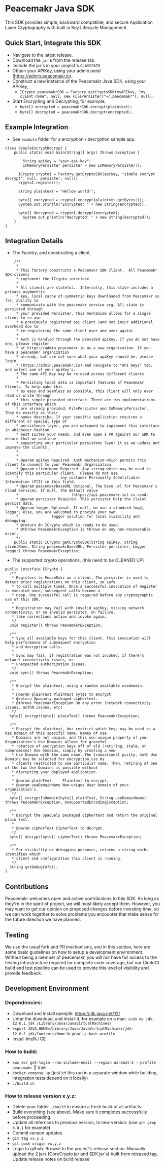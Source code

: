 # Peacemakr Java SDK

This SDK provides simple, backward compatible, and secure Application Layer Cryptography with built in Key Lifecycle Management.

## Quick Start, Integrate this SDK

- Navigate to the latest release.
- Download the `jar`'s from the release tab.
- Include the jar's in your project's `CLASSPATH`
- Obtain your APIKey, using your admin poral (https://admin.peacemakr.io).
- Construct a new instance of the Peacemakr Java SDK, using your APIKey,
   - `ICrypto peacemakrSDK = Factory.getCryptoSDK(myAPIKey, "my client name", null, new FilePersister("~/.peacemakr"), null);`
- Start Encrypting and Decrypting, for example,
   - `byte[] encrypted = peacemakrSDK.encrypt(plaintext);`
   - `byte[] decrypted = peacemakrSDK.decrypt(encrypted);`

## Example Integration
 - See `example` folder for a encryption / decryption sample app.

```
class SimpleEncryptDecrypt {
    public static void main(String[] args) throws Exception {

        String apiKey = "your-api-key";
        InMemoryPersister persister = new InMemoryPersister();

      ICrypto cryptoI = Factory.getCryptoSDK(apiKey, "simple encrypt decrypt", null, persister, null);
      cryptoI.register();

      String plaintext = "Hellow world!";

      byte[] encrypted = cryptoI.encrypt(plaintext.getBytes());
      System.out.println("Encrypted: " + new String(encrypted));

      byte[] decrypted = cryptoI.decrypt(encrypted);
        System.out.println("Decrypted: " + new String(decrypted));
    }
}
```

## Integration Details

 - The Facotry, and constructing a client.
```
    /**
     *
     * This factory constructs a Peacemakr SDK Client.  All Peacemakr SDK clients
     * implement the ICrypto interface.
     *
     * All clients are stateful.  Internally, this state includes a private asymmetric
     * key, local cache of symmetric keys downloaded from Peacemakr so far, ability to
     * communicate with the peacemakr service org. All state is persisted through
     * your provided Persister. This mechanism allows for a single client to re-use
     * a previously registered api client (and not incur additional overhead due to
     * re-registering the same client over and over again).
     *
     * Auth is handled through the provided apiKey. If you do not have one, please register
     * at https://admin.peacemakr.io as a new organization. If you have a peacemakr organization
     * already, but are not sure what your apiKey should be, please login
     * (https://admin.peacemakr.io) and navigate to "API Keys" tab, and select one of your apiKey's.
     * The same API Key may be re-used across different clients.
     *
     * Persisting local data is important features of Peacemakr Clients. To help make this
     * as easy and seamless as possible, this client will only ever read or write through
     * this simple provided interface. There are two implementations of this interface which
     * are already provided: FilePersister and InMemoryPersister.  They do exactly as their
     * names describe. If your specific application requires a different or special type of
     * persistence layer, you are welcomed to implement this interface in whichever fashion
     * best suites your needs, and even open a PR against our SDK to ensure that we continue
     * supporting your particular persistenc layer it as we update and improve the clients.
     *
     *
     * @param apiKey Required. Auth mechanism which permits this client to connect to your Peacemakr Organization.
     * @param clientName Required. Any string which may be used to identify this particular client.  Please do not use
     *                   any customer Personally Identifiable Information (PII) in this field.
     * @param peacemakrBaseURL Optional. The base url for Peacemakr's  Cloud Services. If null, the default value
     *                        (https://api.peacemakr.io) is used.
     * @param persister Required. This persister help the cleint persist data.
     * @param logger Optional. If null, we use a standard log4j logger, else, you are welcomed to provide your own
     *               logger solution for local visibility and debugging.
     * @return An ICrypto which is ready to be used.
     * @throws PeacemakrException Is thrown on any non-recoverable error.
     */
    public static ICrypto getCryptoSDK(String apiKey, String clientName, String peacemakrBaseURL, Persister persister, Logger logger) throws PeacemakrException;
```

  - The supported crypto operations, (this need to be CLEANED UP)
```
public interface ICrypto {
  /**
   * Registers to PeaceMakr as a client. The persister is used to detect prior registrations on this client, so safe
   * to call multiple times. Once a successful invocation of Register is executed once, subsequent calls become a
   * noop. One successful call is required before any cryptographic use of this SDK.
   * 
   * Registration may fail with invalid apiKey, missing network connectivity, or an invalid persister. On failure,
   * take corrections action and invoke again.
   */
  void register() throws PeacemakrException;

  /**
   * Sync all available keys for this client. This invocation will help performance of subsequent encryption
   * and decryption calls.
   * 
   * Sync may fail, if registration was not invoked, if there's network connectivity issues, or
   * unexpected authorization issues.
   */
  void sync() throws PeacemakrException;

  /**
   * Encrypt the plaintext, using a random available usedomain.
   *
   * @param plainText Plaintext bytes to encrypt.
   * @return Opaquely packaged ciphertext.
   * @throws PeacemakrException On any error (network connectivity issues, authN issues, etc)
   */
  byte[] encrypt(byte[] plainText) throws PeacemakrException;

  /**
   * Encrypt the plaintext, but restrict which keys may be used to a Use Domain of this specific name. Names of Use
   * Domains are not unique, and this non-unique property of your Organization's Use Domains allows for graceful
   * rotation of encryption keys off of old (retiring, stale, or compromised) Use Domains, simply by creating a new
   * Use Domain with the same name. The transitional purity, both Use Domains may be selected for encryption use by
   * clients restricted to one particular name. Then, retiring of one of the two Use Domains is possible without
   * disrupting your deployed application.
   *
   * @param plainText     Plaintext to encrypt.
   * @param useDomainName Non-unique User Domain of your organization's.
   */
  byte[] encryptInDomain(byte[] plainText, String useDomainName) throws PeacemakrException, UnsupportedEncodingException;

  /**
   * Decrypt the opaquely packaged ciphertext and return the original plain text.
   *
   * @param cipherText CipherText to decrypt.
   */
  byte[] decrypt(byte[] cipherText) throws PeacemakrException;

  /**
   * For visibility or debugging purposes, returns a string whihc identifies which
   * client and configuration this client is running.
   */
  String getDebugInfo();
}
```

## Contributions

Peacemakr welcomes open and active contributions to this SDK. As long as they're in the spirit of project, we will most likely accept them. However, you may want to get our opinion on proposed changes before investing time, so we can work together to solve problems you encounter that make sense for the future direction we have planned.

## Testing

We use the usual fork and PR mechanisms, and in this section, here are some basic guidelines on how to setup a development environment. Without being a member of peacemakr, you will not have full access to the testing infrastructure required for complete code coverage, but our CircleCI build and test pipeline can be used to provide this level of visibility and provide feedback.

## Development Environment

### Dependencies:
 - Download and install openjdk: https://jdk.java.net/12/
 - Untar the download, and install it, for example on a mac: `sudo mv jdk-12.0.1.jdk /Library/Java/JavaVirtualMachines/`
 - `export JAVA_HOME=/Library/Java/JavaVirtualMachines/jdk-12.0.1.jdk/Contents/Home` to your `~/.bash_profile`
 - Install IntelliJ CE

### How to build:
- `aws ecr get-login --no-include-email --region us-east-2 --profile peacemakr` || true
- `docker-compose up` (just let this run in a separate window while building, integration tests depend on it locally)
- `./build.sh`

### How to release version x.y.z:
- Delete your folder `./build` to ensure a fresh build of all artifacts.
- Build everything (see above).  Make sure it completes successfully before proceeding.
- Update all refernces to previous version, to new version. (use `git grep 0.0.1` for example)
- Commit version updates.
- `git tag vx.y.z`
- `git push origin vx.y.z`
- Login to github. Browse to the project's release section.  Manually upload the 2 jars (CoreCrypto jar and SDK jar's) built from released tag. Update release notes on build release 

